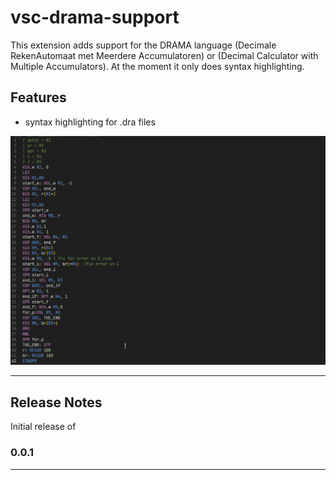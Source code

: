 # vsc-drama-support

This extension adds support for the DRAMA language (Decimale RekenAutomaat met Meerdere Accumulatoren) or (Decimal Calculator with Multiple Accumulators).
At the moment it only does syntax highlighting.

## Features

- syntax highlighting for .dra files


![feature X](media/syntax-highlighting-example.gif)



---
## Release Notes

Initial release of

### 0.0.1

---
